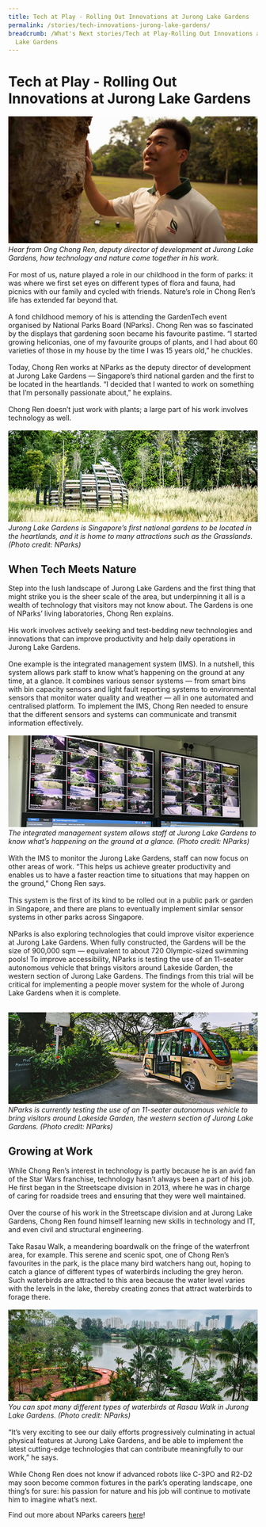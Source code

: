 ```yaml
---
title: Tech at Play - Rolling Out Innovations at Jurong Lake Gardens
permalink: /stories/tech-innovations-jurong-lake-gardens/
breadcrumb: /What's Next stories/Tech at Play-Rolling Out Innovations at Jurong
  Lake Gardens
---
```

# <b>Tech at Play - Rolling Out Innovations at Jurong Lake Gardens</b>
![Nparks1](/images/s1.1.jpg)
<br>
*Hear from Ong Chong Ren, deputy director of development at Jurong Lake Gardens, how technology and nature come together in his work.*
<br>
<br>
For most of us, nature played a role in our childhood in the form of parks: it was where we first set eyes on different types of flora and fauna, had picnics with our family and cycled with friends. Nature’s role in Chong Ren’s life has extended far beyond that.
<br><br>
A fond childhood memory of his is attending the GardenTech event organised by National Parks Board (NParks). Chong Ren was so fascinated by the displays that gardening soon became his favourite pastime. “I started growing heliconias, one of my favourite groups of plants, and I had about 60 varieties of those in my house by the time I was 15 years old,” he chuckles.
<br><br>
Today, Chong Ren works at NParks as the deputy director of development at Jurong Lake Gardens — Singapore’s third national garden and the first to be located in the heartlands. “I decided that I wanted to work on something that I’m personally passionate about,” he explains.
<br><br>
Chong Ren doesn’t just work with plants; a large part of his work involves technology as well.
<br><br>
![Nparks2](/images/s1.2.jpg)
*Jurong Lake Gardens is Singapore’s first national gardens to be located in the heartlands, and it is home to many attractions such as the Grasslands. (Photo credit: NParks)*
<br>

## When Tech Meets Nature
Step into the lush landscape of Jurong Lake Gardens and the first thing that might strike you is the sheer scale of the area, but underpinning it all is a wealth of technology that visitors may not know about. The Gardens is one of NParks’ living laboratories, Chong Ren explains.
<br><br>
His work involves actively seeking and test-bedding new technologies and innovations that can improve productivity and help daily operations in Jurong Lake Gardens.
<br><br>
One example is the integrated management system (IMS). In a nutshell, this system allows park staff to know what’s happening on the ground at any time, at a glance. It combines various sensor systems — from smart bins with bin capacity sensors and light fault reporting systems to environmental sensors that monitor water quality and weather — all in one automated and centralised platform. To implement the IMS, Chong Ren needed to ensure that the different sensors and systems can communicate and transmit information effectively.
<br>
<br>
![Nparks3](/images/s1.3.jpg)
*The integrated management system allows staff at Jurong Lake Gardens to know what’s happening on the ground at a glance. (Photo credit: NParks)* 
<br>
<br>
With the IMS to monitor the Jurong Lake Gardens, staff can now focus on other areas of work. “This helps us achieve greater productivity and enables us to have a faster reaction time to situations that may happen on the ground,” Chong Ren says.
<br><br>
This system is the first of its kind to be rolled out in a public park or garden in Singapore, and there are plans to eventually implement similar sensor systems in other parks across Singapore.
<br><br>
NParks is also exploring technologies that could improve visitor experience at Jurong Lake Gardens. When fully constructed, the Gardens will be the size of 900,000 sqm — equivalent to about 720 Olympic-sized swimming pools! To improve accessibility, NParks is testing the use of an 11-seater autonomous vehicle that brings visitors around Lakeside Garden, the western section of Jurong Lake Gardens. The findings from this trial will be critical for implementing a people mover system for the whole of Jurong Lake Gardens when it is complete.
<br>
<br>

![Nparks4](/images/s1.4.jpg)
*NParks is currently testing the use of an 11-seater autonomous vehicle to bring visitors around Lakeside Garden, the western section of Jurong Lake Gardens. (Photo credit: NParks)*
<br>
## Growing at Work
While Chong Ren’s interest in technology is partly because he is an avid fan of the Star Wars franchise, technology hasn’t always been a part of his job. He first began in the Streetscape division in 2013, where he was in charge of caring for roadside trees and ensuring that they were well maintained.
<br><br>
Over the course of his work in the Streetscape division and at Jurong Lake Gardens, Chong Ren found himself learning new skills in technology and IT, and even civil and structural engineering.
<br><br>
Take Rasau Walk, a meandering boardwalk on the fringe of the waterfront area, for example. This serene and scenic spot, one of Chong Ren’s favourites in the park, is the place many bird watchers hang out, hoping to catch a glance of different types of waterbirds including the grey heron. Such waterbirds are attracted to this area because the water level varies with the levels in the lake, thereby creating zones that attract waterbirds to forage there.
<br>
<br>
![Nparks1](/images/s1.5.jpg)
*You can spot many different types of waterbirds at Rasau Walk in Jurong Lake Gardens. (Photo credit: NParks)*
<br>
<br>
“It’s very exciting to see our daily efforts progressively culminating in actual physical features at Jurong Lake Gardens, and be able to implement the latest cutting-edge technologies that can contribute meaningfully to our work,” he says.
<br><br>
While Chong Ren does not know if advanced robots like C-3PO and R2-D2 may soon become common fixtures in the park’s operating landscape, one thing’s for sure: his passion for nature and his job will continue to motivate him to imagine what’s next.

Find out more about NParks careers [here](http://careers.pageuppeople.com/688/cwlive/en/filter/?=&search-keyword=&brand=national%20parks%20board&job-mail-subscribe-privacy=agree)! 